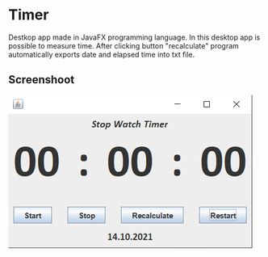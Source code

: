 # Timer
Destkop app made in JavaFX programming language. In this desktop app is possible to measure time. After clicking button "recalculate" program automatically exports date and elapsed time into txt file.

## Screenshoot
![preview](\src\assetets\img\timer.png)
